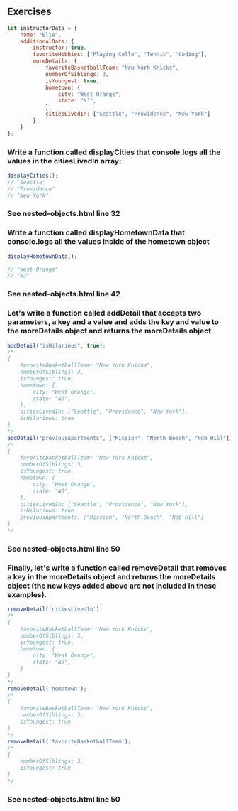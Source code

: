 ## Exercises

```javascript
let instructorData = {
    name: "Elie",
    additionalData: {
        instructor: true,
        favoriteHobbies: ["Playing Cello", "Tennis", "Coding"],
        moreDetails: {
            favoriteBasketballTeam: "New York Knicks",
            numberOfSiblings: 3,
            isYoungest: true,
            hometown: {
                city: "West Orange",
                state: "NJ",
            },
            citiesLivedIn: ["Seattle", "Providence", "New York"]
        }
    }
};
```

### Write a function called displayCities that console.logs all the values in the citiesLivedIn array:

```javascript
displayCities();
// "Seattle"
// "Providence"
// "New York"
```
### See nested-objects.html line 32

### Write a function called displayHometownData that console.logs all the values inside of the hometown object

```javascript
displayHometownData();

// "West Orange"
// "NJ"
```

### See nested-objects.html line 42

### Let's write a function called addDetail that accepts two parameters, a key and a value and adds the key and value to the moreDetails object and returns the moreDetails object

```javascript
addDetail("isHilarious", true);
/*
{
    favoriteBasketballTeam: "New York Knicks",
    numberOfSiblings: 3,
    isYoungest: true,
    hometown: {
        city: "West Orange",
        state: "NJ",
    },
    citiesLivedIn: ["Seattle", "Providence", "New York"],
    isHilarious: true
}
*/
addDetail("previousApartments", ["Mission", "North Beach", "Nob Hill"]);
/*
{
    favoriteBasketballTeam: "New York Knicks",
    numberOfSiblings: 3,
    isYoungest: true,
    hometown: {
        city: "West Orange",
        state: "NJ",
    },
    citiesLivedIn: ["Seattle", "Providence", "New York"],
    isHilarious: true
    previousApartments: ["Mission", "North Beach", "Nob Hill"]
}
*/
```
### See nested-objects.html line 50

### Finally, let's write a function called removeDetail that removes a key in the moreDetails object and returns the moreDetails object (the new keys added above are not included in these examples).

```javascript
removeDetail('citiesLivedIn');
/*
{
    favoriteBasketballTeam: "New York Knicks",
    numberOfSiblings: 3,
    isYoungest: true,
    hometown: {
        city: "West Orange",
        state: "NJ",
    }
}
*/
removeDetail('hometown');
/*
{
    favoriteBasketballTeam: "New York Knicks",
    numberOfSiblings: 3,
    isYoungest: true
}
*/
removeDetail('favoriteBasketballTeam');
/*
{
    numberOfSiblings: 3,
    isYoungest: true
}
*/
```

### See nested-objects.html line 50